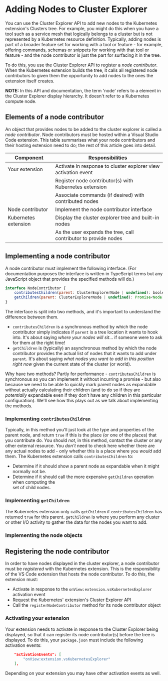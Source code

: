 # Adding Nodes to Cluster Explorer

You can use the Cluster Explorer API to add new nodes to the Kubernetes extension's
Clusters tree.  For example, you might do this when you have a tool such as a
service mesh that logically belongs to a cluster but is not represented by a
Kubernetes resource definition.  Typically, adding nodes is part of a broader
feature set for working with a tool or feature - for example, offering commands, schemas or
snippets for working with that tool or feature - and the node contributor is just the part
for surfacing it in the tree.

To do this, you use the Cluster Explorer API to register a _node contributor_.  When the
Kubernetes extension builds the tree, it calls all registered node contributors to
given them the opportunity to add nodes to the ones the extension itself creates.

**NOTE:** In this API and documentation, the term 'node' refers to a element in the
Cluster Explorer display hierarchy.  It doesn't refer to a Kubernetes compute node.

## Elements of a node contributor

An object that provides nodes to be added to the cluster explorer
is called a _node contributor_.  Node contributors must be hosted within
a Visual Studio Code extension.  This table summarises what your node contributors and
their hosting extension need to do; the rest of this article goes into detail.

| Component            | Responsibilities                                                     |
|----------------------|----------------------------------------------------------------------|
| Your extension       | Activate in response to cluster explorer view activation event       |
|                      | Register node contributor(s) with Kubernetes extension               |
|                      | Associate commands (if desired) with contributed nodes               |
| Node contributor     | Implement the node contributor interface                             |
| Kubernetes extension | Display the cluster explorer tree and built-in nodes                 |
|                      | As the user expands the tree, call contributor to provide nodes      |

## Implementing a node contributor

A node contributor must implement the following interface.  (For documentation purposes
the interface is written in TypeScript terms but any JavaScript object that provides
the specified methods will do.)

```javascript
interface NodeContributor {
    contributesChildren(parent: ClusterExplorerNode | undefined): boolean;
    getChildren(parent: ClusterExplorerNode | undefined): Promise<Node[]>;
}
```

The interface is split into two methods, and it's important to understand the difference
between them.

* `contributesChildren` is a synchronous method by which the node contributor simply
  indicates if `parent` is a tree location it wants to hook into.  It's about saying
  _where your nodes will sit_... if someone were to ask for them at the right time!
* `getChildren` is (typically) an asynchronous method by which the node contributor provides
  the actual list of nodes that it wants to add under `parent`.  It's about saying
  _what nodes you want to add in this position right now_ given the current state of
  the cluster (or world).

Why have two methods?  Partly for performance - `contributesChildren` is synchronous
so you can implement it without incurring a promise - but also because we need to
be able to quickly mark parent nodes as expandable without actually calculating
their children (and to do so if they are _potentially_ expandable even if they don't
have any children in this particular configuration).  We'll see how this plays out
as we talk about implementing the methods.

### Implementing `contributesChildren`

Typically, in this
  method you'll just look at the type and properties of the parent node, and return
  `true` if this is the place (or one of the places) that you contribute do.  You should
  _not_, in this method, contact the cluster or any other external resource.  You _don't_
  need to check here whether there are any actual nodes to add - only whether this is a
  place where you _would_ add them.  The Kubernetes extension calls `contributesChildren` to:
  * Determine if it should show a parent node as expandable when it might normally not be.
  * Determine if it should call the more expensive `getChildren` operation when computing the\
    set of child nodes.

### Implementing `getChildren`

The Kubernetes extension only
  calls `getChildren` if `contributesChildren` has returned `true` for this parent.
  `getChildren` is where you perform any cluster or other I/O activity to gather the data
  for the nodes you want to add.


### Implementing the node objects



## Registering the node contributor

In order to have nodes displayed in the cluster explorer, a node contributor must be _registered_
with the Kubernetes extension.  This is the responsibility of the VS Code extension that hosts
the node contributor.  To do this, the extension must:

* Activate in response to the `onView:extension.vsKubernetesExplorer` activation event
* Request the Kubernetes' extension's Cluster Explorer API
* Call the `registerNodeContributor` method for its node contributor object

### Activating your extension

Your extension needs to activate in response to the Cluster Explorer being displayed,
so that it can register its node contributor(s) before the tree is
displayed.  To do this, your `package.json` must include the following activation events:

```json
    "activationEvents": [
        "onView:extension.vsKubernetesExplorer"
    ],
```

Depending on your extension you may have other activation events as well.
